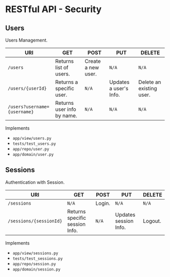 # RESTful API - Security

## Users

Users Management.

|URI |GET |POST |PUT |DELETE |
|--|--|--|--|--|
|`/users` |Returns list of users.|Create a new user.|`N/A` |`N/A` |
|`/users/{userId}` |Returns a specific user.|`N/A` |Updates a user's Info. |Delete an existing user.|
|`/users?username={username}` |Returns user info by name. |`N/A` |`N/A` |`N/A` |

Implements

- `app/view/users.py`
- `tests/test_users.py`
- `app/repo/user.py`
- `app/domain/user.py`

## Sessions

Authentication with Session.

|URI |GET |POST |PUT |DELETE |
|--|--|--|--|--|
|`/sessions` |`N/A`|Login.|`N/A` |`N/A` |
|`/sessions/{sessionId}` |Returns specific session Info.|`N/A` |Updates session Info. |Logout.|

Implements

- `app/view/sessions.py`
- `tests/test_sessions.py`
- `app/repo/session.py`
- `app/domain/session.py`

